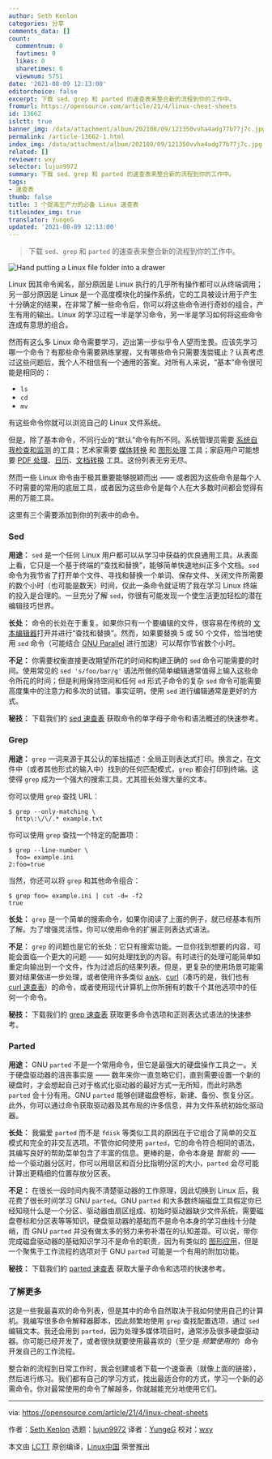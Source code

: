```yaml
---
author: Seth Kenlon
categories: 分享
comments_data: []
count:
  commentnum: 0
  favtimes: 0
  likes: 0
  sharetimes: 0
  viewnum: 5751
date: '2021-08-09 12:13:00'
editorchoice: false
excerpt: 下载 sed、grep 和 parted 的速查表来整合新的流程到你的工作中。
fromurl: https://opensource.com/article/21/4/linux-cheat-sheets
id: 13662
islctt: true
banner_img: /data/attachment/album/202108/09/121350vvha4adg77b77j7c.jpg
permalink: /article-13662-1.html
index_img: /data/attachment/album/202108/09/121350vvha4adg77b77j7c.jpg.thumb.jpg
related: []
reviewer: wxy
selector: lujun9972
summary: 下载 sed、grep 和 parted 的速查表来整合新的流程到你的工作中。
tags:
- 速查表
thumb: false
title: 3 个提高生产力的必备 Linux 速查表
titleindex_img: true
translator: YungeG
updated: '2021-08-09 12:13:00'
---
```



> 
> 下载 `sed`、`grep` 和 `parted` 的速查表来整合新的流程到你的工作中。
> 
> 
> 


![](/data/attachment/album/202108/09/121350vvha4adg77b77j7c.jpg "Hand putting a Linux file folder into a drawer")


Linux 因其命令闻名，部分原因是 Linux 执行的几乎所有操作都可以从终端调用；另一部分原因是 Linux 是一个高度模块化的操作系统，它的工具被设计用于产生十分确定的结果，在非常了解一些命令后，你可以将这些命令进行奇妙的组合，产生有用的输出。Linux 的学习过程一半是学习命令，另一半是学习如何将这些命令连成有意思的组合。


然而有这么多 Linux 命令需要学习，迈出第一步似乎令人望而生畏。应该先学习哪一个命令？有那些命令需要熟练掌握，又有哪些命令只需要浅尝辄止？认真考虑过这些问题后，我个人不相信有一个通用的答案。对所有人来说，“基本”命令很可能是相同的：


* `ls`
* `cd`
* `mv`


有这些命令你就可以浏览自己的 Linux 文件系统。


但是，除了基本命令，不同行业的“默认”命令有所不同。系统管理员需要 [系统自我检查和监测](https://opensource.com/life/16/2/open-source-tools-system-monitoring) 的工具；艺术家需要 [媒体转换](https://opensource.com/article/17/6/ffmpeg-convert-media-file-formats) 和 [图形处理](https://opensource.com/article/17/8/imagemagick) 工具；家庭用户可能想要 [PDF 处理](https://opensource.com/article/20/8/reduce-pdf)、[日历](https://opensource.com/article/19/4/calendar-git)、[文档转换](https://opensource.com/article/20/5/pandoc-cheat-sheet) 工具。这份列表无穷无尽。


然而一些 Linux 命令由于极其重要能够脱颖而出 —— 或者因为这些命令是每个人不时需要的常用的底层工具，或者因为这些命令是每个人在大多数时间都会觉得有用的万能工具。


这里有三个需要添加到你的列表中的命令。


### Sed


**用途：** `sed` 是一个任何 Linux 用户都可以从学习中获益的优良通用工具。从表面上看，它只是一个基于终端的“查找和替换”，能够简单快速地纠正多个文档。`sed` 命令为我节省了打开单个文件、寻找和替换一个单词、保存文件、关闭文件所需要的数个小时（也可能是数天）时间，仅此一条命令就证明了我在学习 Linux 终端的投入是合理的。一旦充分了解 `sed`，你很有可能发现一个使生活更加轻松的潜在编辑技巧世界。


**长处：** 命令的长处在于重复。如果你只有一个要编辑的文件，很容易在传统的 [文本编辑器](https://opensource.com/article/21/2/open-source-text-editors)打开并进行“查找和替换”。然而，如果要替换 5 或 50 个文件，恰当地使用 `sed` 命令（可能结合 [GNU Parallel](https://opensource.com/article/18/5/gnu-parallel) 进行加速）可以帮你节省数个小时。


**不足：** 你需要权衡直接更改期望所花的时间和构建正确的 `sed` 命令可能需要的时间。使用常见的 `sed 's/foo/bar/g'` 语法所做的简单编辑通常值得上输入这些命令所花的时间；但是利用保持空间和任何 `ed` 形式子命令的复杂 `sed` 命令可能需要高度集中的注意力和多次的试错。事实证明，使用 `sed` 进行编辑通常是更好的方式。


**秘技：** 下载我们的 [sed 速查表](https://opensource.com/downloads/sed-cheat-sheet) 获取命令的单字母子命令和语法概述的快速参考。


### Grep


**用途：** `grep` 一词来源于其公认的笨拙描述：全局正则表达式打印。换言之，在文件中（或者其他形式的输入中）找到的任何匹配模式，`grep` 都会打印到终端。这使得 `grep` 成为一个强大的搜索工具，尤其擅长处理大量的文本。


你可以使用 `grep` 查找 URL：



```
$ grep --only-matching \
  http\:\/\/.* example.txt

```

你可以使用 `grep` 查找一个特定的配置项：



```
$ grep --line-number \
  foo= example.ini
2:foo=true

```

当然，你还可以将 `grep` 和其他命令组合：



```
$ grep foo= example.ini | cut -d= -f2
true

```

**长处：** `grep` 是一个简单的搜索命令，如果你阅读了上面的例子，就已经基本有所了解。为了增强灵活性，你可以使用命令的扩展正则表达式语法。


**不足：** `grep` 的问题也是它的长处：它只有搜索功能。一旦你找到想要的内容，可能会面临一个更大的问题 —— 如何处理找到的内容。有时进行的处理可能简单如重定向输出到一个文件，作为过滤后的结果列表。但是，更复杂的使用场景可能需要对结果做进一步处理，或者使用许多类似 [awk](https://opensource.com/article/20/9/awk-ebook)、[curl](https://www.redhat.com/sysadmin/social-media-curl)（凑巧的是，我们也有 [curl 速查表](https://opensource.com/article/20/5/curl-cheat-sheet)）的命令，或者使用现代计算机上你所拥有的数千个其他选项中的任何一个命令。


**秘技：** 下载我们的 [grep 速查表](https://opensource.com/downloads/grep-cheat-sheet) 获取更多命令选项和正则表达式语法的快速参考。


### Parted


**用途：** GNU `parted` 不是一个常用命令，但它是最强大的硬盘操作工具之一。关于硬盘驱动器的沮丧事实是 —— 数年来你一直忽略它们，直到需要设置一个新的硬盘时，才会想起自己对于格式化驱动器的最好方式一无所知，而此时熟悉 `parted` 会十分有用。GNU `parted` 能够创建磁盘卷标，新建、备份、恢复分区。此外，你可以通过命令获取驱动器及其布局的许多信息，并为文件系统初始化驱动器。


**长处：** 我偏爱 `parted` 而不是 `fdisk` 等类似工具的原因在于它组合了简单的交互模式和完全的非交互选项。不管你如何使用 `parted`，它的命令符合相同的语法，其编写良好的帮助菜单包含了丰富的信息。更棒的是，命令本身是 *智能* 的 —— 给一个驱动器分区时，你可以用扇区和百分比指明分区的大小，`parted` 会尽可能计算出更精细的位置存放分区表。


**不足：** 在很长一段时间内我不清楚驱动器的工作原理，因此切换到 Linux 后，我花费了很长时间学习 GNU `parted`。GNU `parted` 和大多数终端磁盘工具假定你已经知晓什么是一个分区、驱动器由扇区组成、初始时驱动器缺少文件系统，需要磁盘卷标和分区表等等知识。硬盘驱动器的基础而不是命令本身的学习曲线十分陡峭，而 GNU `parted` 并没有做太多的努力来弥补潜在的认知差距。可以说，带你完成磁盘驱动器的基础知识学习不是命令的职责，因为有类似的 [图形应用](https://opensource.com/article/18/11/partition-format-drive-linux#gui)，但是一个聚焦于工作流程的选项对于 GNU `parted` 可能是一个有用的附加功能。


**秘技：** 下载我们的 [parted 速查表](https://opensource.com/downloads/parted-cheat-sheet) 获取大量子命令和选项的快速参考。


### 了解更多


这是一些我最喜欢的命令列表，但是其中的命令自然取决于我如何使用自己的计算机。我编写很多命令解释器脚本，因此频繁地使用 `grep` 查找配置选项，通过 `sed` 编辑文本。我还会用到 `parted`，因为处理多媒体项目时，通常涉及很多硬盘驱动器。你可能已经开发了，或者很快就要使用最喜欢的（至少是 *频繁使用的*）命令开发自己的工作流程。


整合新的流程到日常工作时，我会创建或者下载一个速查表（就像上面的链接），然后进行练习。我们都有自己的学习方式，找出最适合你的方式，学习一个新的必需命令。你对最常使用的命令了解越多，你就越能充分地使用它们。




---


via: <https://opensource.com/article/21/4/linux-cheat-sheets>


作者：[Seth Kenlon](https://opensource.com/users/seth) 选题：[lujun9972](https://github.com/lujun9972) 译者：[YungeG](https://github.com/YungeG) 校对：[wxy](https://github.com/wxy)


本文由 [LCTT](https://github.com/LCTT/TranslateProject) 原创编译，[Linux中国](https://linux.cn/) 荣誉推出